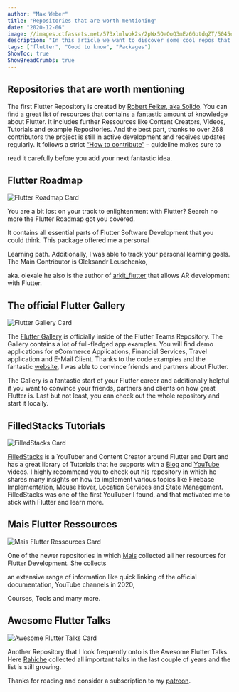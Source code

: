 ```yaml
---
author: "Max Weber"
title: "Repositories that are worth mentioning"
date: "2020-12-06"
image: //images.ctfassets.net/573xlmlwok2s/2pWx5OeQoQ3mEz6GotdqZT/5045cd16398d78c6f6642280a2c17c5e/feature-image.webp
description: "In this article we want to discover some cool repos that exists out there."
tags: ["flutter", "Good to know", "Packages"]
ShowToc: true
ShowBreadCrumbs: true
---
```


## Repositories that are worth mentioning

The first Flutter Repository is created by [Robert Felker, aka
Solido](https://github.com/Solido). You can find a great list of resources
that contains a fantastic amount of knowledge about Flutter. It includes
further Ressources like Content Creators, Videos, Tutorials and example
Repositories. And the best part, thanks to over 268 contributors the project
is still in active development and receives updates regularly. It follows a
strict [“How to
contribute”](https://github.com/Solido/awesome-flutter/blob/master/contributing.md)
– guideline makes sure to

read it carefully before you add your next fantastic idea.

## Flutter Roadmap

![Flutter Roadmap
  Card](//images.ctfassets.net/573xlmlwok2s/5zv61dxTsv3IA677O7EIxv/ff3b0f78ad1f4c8ebd55234c1368acae/roadmap.png)

You are a bit lost on your track to enlightenment with Flutter? Search no more
the Flutter Roadmap got you covered.

It contains all essential parts of Flutter Software Development that you could
think. This package offered me a personal

Learning path. Additionally, I was able to track your personal learning goals.
The Main Contributor is Oleksandr Leuschenko,

aka. olexale he also is the author of
[arkit_flutter](https://github.com/olexale/arkit_flutter_plugin) that allows
AR development with Flutter.

## The official Flutter Gallery

![Flutter Gallery
  Card](//images.ctfassets.net/573xlmlwok2s/3kui2xTUjWDgVoq22umdZ4/de5874fb0d21e1624e33e01c956a5c92/gallery.png)

The [Flutter Gallery](https://github.com/flutter/gallery/) is officially
inside of the Flutter Teams Repository. The Gallery contains a lot of
full-fledged app examples. You will find demo applications for eCommerce
Applications, Financial Services, Travel application and E-Mail Client. Thanks
to the code examples and the fantastic
[website](https://gallery.flutter.dev/#/), I was able to convince friends and
partners about Flutter.

The Gallery is a fantastic start of your Flutter career and additionally
helpful if you want to convince your friends, partners and clients on how
great Flutter is. Last but not least, you can check out the whole repository
and start it locally.

## FilledStacks Tutorials

![FilledStacks
  Card](//images.ctfassets.net/573xlmlwok2s/4syKV7xaK9oFzRhGWzWeP3/5c0fd0dd13ecee5971c8ddc7e895cc7f/filled-stacks.png)

[FilledStacks](https://www.filledstacks.com/) is a YouTuber and Content
Creator around Flutter and Dart and has a great library of Tutorials that he
supports with a [Blog](https://www.filledstacks.com/) and
[YouTube](https://www.youtube.com/c/filledstacks) videos. I highly recommend
you to check out his repository in which he shares many insights on how to
implement various topics like Firebase Implementation, Mouse Hover, Location
Services and State Management. FilledStacks was one of the first YouTuber I
found, and that motivated me to stick with Flutter and learn more.

## Mais Flutter Ressources

![Mais Flutter Ressources
  Card](//images.ctfassets.net/573xlmlwok2s/5NMbJMM3BTch9dN4GIk4WB/b145f796a58ca1f074883e4bae5ff09d/ressources.webp)

One of the newer repositories in which [Mais](https://twitter.com/pr_Mais)
collected all her resources for Flutter Development. She collects

an extensive range of information like quick linking of the official
documentation, YouTube channels in 2020,

Courses, Tools and many more.

## Awesome Flutter Talks

![Awesome Flutter Talks
  Card](//images.ctfassets.net/573xlmlwok2s/4clpgUm247TdYsaHmQVigI/712b5282ff91b3e964fd740a7833717f/awesome-flutter-talks.webp)

Another Repository that I look frequently onto is the Awesome Flutter Talks.
Here [Rahiche](https://github.com/Rahiche) collected all important talks in
the last couple of years and the list is still growing.

Thanks for reading and consider a subscription to my [patreon](https://www.patreon.com/c/dev_cafe).
